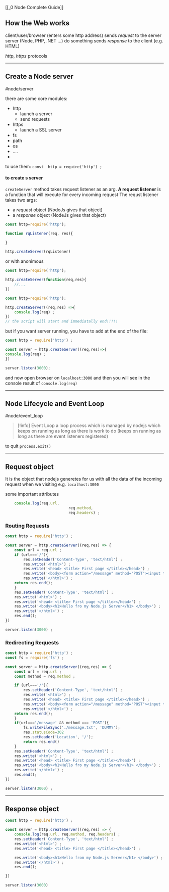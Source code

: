 [[_0 Node Complete Guide]]


## How the Web works

client/user/browser (enters some http address) 
	sends *request* to the server
server (Node, PHP, .NET ...)  do something
	sends *response* to the client (e.g. HTML)

*http*, *https* protocols

----

## Create a Node server
#node/server

there are some core modules:
- http
	- launch a server
	- send requests
- https
	- launch a SSL server
- fs
- path
- os
- ....
- 
to use them:
`const  http = require('http') ;`

#### to create s server
`createServer` method takes request listener as an arg.
**A request listener** is a function that will execute for every incoming request
The requst listener takes two args:
- a *request* object (NodeJs gives that object)
- a *response* object (NodeJs gives that object)
```jsx
const http=require('http');

function rqListener(req, res){

}

http.createServer(rqListener)
```

or with anonimous  
```jsx
const http=require('http');

http.createServer(function(req,res){
	//...
})
```

```jsx
const http=require('http');

http.createServer((req,res) =>{
	console.log(req) ;
}) 
// the script will start and immediatally end!!!!!
```

but if you want server running, you have to add at the end of the file:
```jsx
const http = require('http') ;

const server = http.createServer((req,res)=>{
console.log(req) ;
})

server.listen(3000); 
```
and now open browser on `localhost:3000`
and then you will see in the console result of `console.log(req)`

------
## Node Lifecycle and Event Loop
#node/event_loop

>[!info] Event Loop
>a loop process which is managed by nodejs which keeps on running as long as there is work to do (keeps on running as long as there are event listeners registered)

to quit `process.exit()`

---
## Request object
It is the object that nodejs generetes for us with all the data of the incoming request when we visiting e.g. `localhost:3000`

some important attributes
```js
    console.log(req.url, 
						    req.method,
						    req.headers) ;

```


### Routing Requests
```js
const http = require('http') ;

const server = http.createServer((req,res) => {
    const url = req.url ;
    if (url==='/'){
        res.setHeader('Content-Type', 'text/html') ;
        res.write('<html>') ;
        res.write('<head> <title> First page </title></head>') ;
        res.write('<body><form action="/message" method="POST"><input type="text" name="msg"><button type="submit">Send</button> </form></body>') ;
        res.write('</html>') ;
    return res.end();
    }
    res.setHeader('Content-Type', 'text/html') ;
    res.write('<html>') ;
    res.write('<head> <title> First page </title></head>') ;
    res.write('<body><h1>Hello fro my Node.js Server</h1> </body>') ;
    res.write('</html>') ;
    res.end();
})

server.listen(3000) ;
```

### Redirecting Requests

```js
const http = require('http') ;
const fs = require('fs') ;

const server = http.createServer((req,res) => {
    const url = req.url ;
    const method = req.method ;

    if (url==='/'){
        res.setHeader('Content-Type', 'text/html') ;
        res.write('<html>') ;
        res.write('<head> <title> First page </title></head>') ;
        res.write('<body><form action="/message" method="POST"><input type="text" name="msg"><button type="submit">Send</button> </form></body>') ;
        res.write('</html>') ;
    return res.end();
    }
    if(url==='/message' && method === 'POST'){
        fs.writeFileSync('./message.txt', 'DUMMY');
        res.statusCode=302
        res.setHeader('Location', '/');
        return res.end()
    }
    res.setHeader('Content-Type', 'text/html') ;
    res.write('<html>') ;
    res.write('<head> <title> First page </title></head>') ;
    res.write('<body><h1>Hello fro my Node.js Server</h1> </body>') ;
    res.write('</html>') ;
    res.end();
})

server.listen(3000) ;
```







----

## Response object

```js
const http = require('http') ;

const server = http.createServer((req,res) => {
    console.log(req.url, req.method, req.headers) ;
    res.setHeader('Content-Type', 'text/html') ;
    res.write('<html>') ;
    res.write('<head> <title> First page </title></head>') ;

    res.write('<body><h1>Hello from my Node.js Server</h1> </body>') ;
    res.write('</html>') ;
    res.end();

})

server.listen(3000)
```














